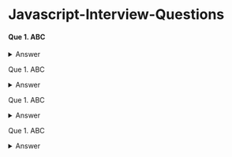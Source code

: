 # Javascript-Interview-Questions

#### Que 1. ABC

<details><summary>Answer</summary>
<p>
  XYZ
</p>
</details>

Que 1. ABC

<details><summary>Answer</summary>
<p>
  XYZ
</p>
</details>


Que 1. ABC

<details><summary>Answer</summary>
<p>
  XYZ
</p>
</details>


Que 1. ABC

<details><summary>Answer</summary>
<p>
  XYZ
</p>
</details>
